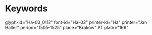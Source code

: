 # Keywords
glyph-id="Ha-03_0112"
font-id="Ha-03"
printer-id="Ha"
printer="Jan Haller"
period="1505–1525"
place="Kraków"
PT plate="166"
